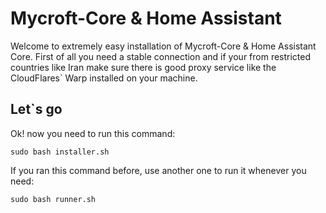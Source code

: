 # Mycroft-Core & Home Assistant
Welcome to extremely easy installation of Mycroft-Core & Home Assistant Core. First of all you need a stable connection and if your from restricted countries like Iran make sure there is good proxy service like the CloudFlares` Warp installed on your machine.

## Let`s go
Ok! now you need to run this command:
```
sudo bash installer.sh
```

If you ran this command before, use another one to run it whenever you need:
```
sudo bash runner.sh
```